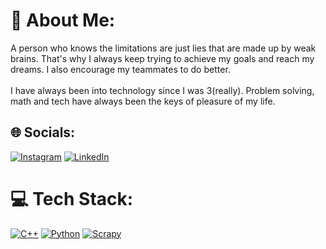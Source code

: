 # 💫 About Me:
A person who knows the limitations are just lies that are made up by weak brains. That's why I always keep trying to achieve my goals and reach my dreams. I also encourage my teammates to do better.<br><br>I have always been into technology since I was 3(really). Problem solving, math and tech have always been the keys of pleasure of my life.


## 🌐 Socials:
[![Instagram](https://img.shields.io/badge/Instagram-%23E4405F.svg?logo=Instagram&logoColor=white)](https://www.instagram.com/osmansahylmz/?hl=en) [![LinkedIn](https://img.shields.io/badge/LinkedIn-%230077B5.svg?logo=linkedin&logoColor=white)](https://linkedin.com/in/osmansahyilmaz) 

# 💻 Tech Stack:
[![C++](https://img.shields.io/badge/c++-%2300599C.svg?style=for-the-badge&logo=c%2B%2B&logoColor=white)](https://github.com/osmansahyilmaz/CS204) 
[![Python](https://img.shields.io/badge/python-3670A0?style=for-the-badge&logo=python&logoColor=ffdd54)](https://github.com/osmansahyilmaz/IF100) 
[![Scrapy](https://cdn2.hubspot.net/hubfs/4367560/Imported_Blog_Media/scrapy.png)](https://github.com/osmansahyilmaz/E-commerce-Web-Scraping)
